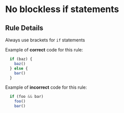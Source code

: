 # No blockless if statements
## Rule Details
Always use brackets for `if` statements

Example of **correct** code for this rule:

```js
  if (baz) {
    baz()
  } else {
    bar()
  }
```
Example of **incorrect** code for this rule:
```js
  if (foo && bar)
    foo()
    bar()
```
